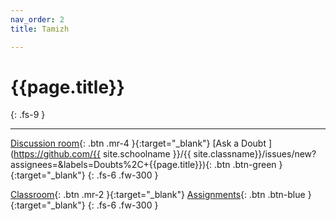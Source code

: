 ```yaml
---
nav_order: 2  
title: Tamizh 

---
```


<h1> {{page.title}} </h1>
{: .fs-9 }

---

[Discussion room](https://github.com/bananaleafs/classroom/issues?q=is%3Aopen+label%3ADoubts+%2C{{page.title}}){: .btn  .mr-4 }{:target="_blank"}
[Ask a Doubt ](https://github.com/{{ site.schoolname }}/{{ site.classname}}/issues/new?assignees=&labels=Doubts%2C+{{page.title}}){: .btn .btn-green }{:target="_blank"}
{: .fs-6 .fw-300 }

[Classroom](){: .btn  .mr-2 }{:target="_blank"}
[Assignments](){: .btn .btn-blue }{:target="_blank"}
{: .fs-6 .fw-300 }

